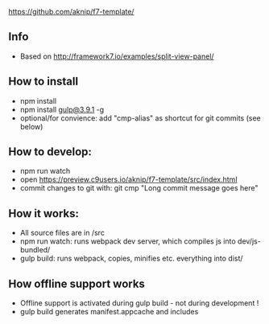 
https://github.com/aknip/f7-template/


## Info
- Based on http://framework7.io/examples/split-view-panel/


## How to install
- npm install
- npm install gulp@3.9.1 -g
- optional/for convience: add "cmp-alias" as shortcut for git commits (see below)


## How to develop:
- npm run watch
- open https://preview.c9users.io/aknip/f7-template/src/index.html
- commit changes to git with: git cmp "Long commit message goes here" 


## How it works:
- All source files are in /src
- npm run watch: runs webpack dev server, which compiles js into dev/js-bundled/
- gulp build: runs webpack, copies, minifies etc. everything into dist/


## How offline support works
- Offline support is activated during gulp build - not during development !
- gulp build generates manifest.appcache and includes <script> for appcache-nanny.js
- my-app.js initializes appcache-nanny (sets path to appcache-loader.html, refresh interval etc.)


## Gulp tasks
- gulp build: runs webpack, copies, minifies etc. everything into dist/
- Tasks:
  gulp hello: check if gulp is alive, just output of console.log
  gulp useref: Analyzes HTML files for JS and CSS sources, concatenates and minifies them into dist/



## Notes
- Gulp for deployment to github pages / SSH / FTP / SFTP...
 https://github.com/morris/vinyl-ftp
 https://github.com/jwir3/gulp-ssh-deploy
 https://github.com/teambition/gulp-ssh

## git Notes
- Commit changes to git:
  git add --all
  git commit -m "first commit"
  git push origin master
- for a shortcut add these 2 lines to the end of .git/config in this project:
  [alias]
  cmp = "!f() { git add -A && git commit -m \"$@\" && git push; }; f"
  Usage in terminal: git cmp "Long commit message goes here"
- Cache username / password for commits:xxx
  
- Creation of a new git / c9 project: 1. create repo in github 2. clone to local filesystem 3. add project files and commit (see above) 4. create new c9 project based on git repo



************************************************************


BACKUP Notes:



- Simple template for quick development
- Supports HMR (automatic reload)
- Supports automatic deletion of debug code (logging) during productin build. 
  In source code write: if (config.loggingMode == 'dev') { ... }  
  Webpack will use webpack.DefinePlugin to set the config.loggingMode variable
  See https://reactjsnews.com/how-to-make-your-react-apps-10x-faster
- Based on http://survivejs.com/webpack_react/developing_with_webpack/ and http://andrewhfarmer.com/webpack-hmr-tutorial/


## Install
- npm install
- npm run start
- open URL reported to terminal in webbrowser


<dl><br><br></dl>

## Commands

#### Run dev server with HMR / Reload
> npm run devserver

Important: Always use http-protocol for HMR-preview in the browser: http://webpack2016-aknip.c9users.io/index.html
Does NOT WORK with https addresses (eg. cloud 9 default preview). 

#### Run dev server (static)
> npm run prod

#### Build for production (incl. minify):
> npm run build

<dl><br><br></dl>

## Animation notes
- Use 'scale' to animate the size of a surface over time, don't use 'size' ! http://famous.org/learn/sizing.html


## Notes
- Redux Pattern in vanilla JS: https://k94n.com/gordux-js-the-redux-pattern-in-vanilla-js
-- Immutable object copy: https://blog.andyet.com/2015/08/06/what-the-flux-lets-redux/
-- Destructuring assignment obj = {...obj, something: 'some other value'} : https://developer.mozilla.org/en-US/docs/Web/JavaScript/Reference/Operators/Destructuring_assignment
-- 
- Listen for history change to detect back button with window.onpopstate:  http://lawrencenaman.com/backbone/backbone-browser-back-button-detection/ and http://stackoverflow.com/questions/18211984/how-to-control-back-button-event-in-jquery-mobile/18213393#18213393
-
- Simple Router in 20 lines: http://joakim.beng.se/blog/posts/a-javascript-router-in-20-lines.html
- 
- For HMT Hot Module Replacement and "Side Effects" see http://andrewhfarmer.com/webpack-hmr-tutorial/
- 
- Famo.us: remove objects from render tree (for HMT): 
-- http://stackoverflow.com/questions/23087980/how-to-remove-nodes-from-the-render-tree
-- http://stackoverflow.com/questions/23623586/how-to-remove-surfaces-from-a-layout

- Manual webpack command: >webpack ./app/index.js ./build/bundle.js

##Testing
- npm run testserver (in new terminal tab), open with port 8081
- OR: npm run devtestserver (to start devserver and testserver together)
- Mocha and Webpack config: http://stackoverflow.com/a/32818758 and https://www.youtube.com/watch?v=_sLLjPzOrXI

## Idea 1 for animating from a scrollviewitem to a detailview
- see: https://ide.c9.io/aknip/famousflex, file animation.html, line 400:
- get scrollview-index-nr. of clicked item, change layout to detailview
- problem: scrollview is cropped with "css-overflow:hidden", needs to be reset manually ('hacky'...)
// change Layout of single item
var clickedIndex = parseInt(el.srcElement.className.substr(19));
var clickedObj = vertScrollViews[0].get(clickedIndex);
// get (relative) position of clicked item
var curPosY = vertScrollViews[0].getSpec(clickedObj, false).transform[13];
var layoutOld = clickedObj.getLayout();
...
clickedObj.setLayout(detailview-layout);
...
// Hack: deactivate clipping container of scrollview...
var tmp1 = document.querySelectorAll('[style*="overflow: hidden"]');
tmp1[0].style.overflow="visible"


## URL / state concept

// OLD:
var initState = {mainNav: 'startpage', subNav: 0, animPos: []};

// NEW:
// green card shown, lifted up
mainNav: 'startpage', subNav: 1, detail: [cardup: false, cardup: true], animPos: []

// two detail cards shown, the first one clicked/full screen, the second one small at the bottom
mainNav: 'menu01', subNav: 0, detail: [{content: 47, show: full}, {content: 12, show: small}], animPos: []



## Material Design Lite
Example from startpage-index.js
important: configure webpack via 'includePaths' to support @import from path ./node_modules in .scss
so only the modified .scss-files are in the app, the rest is imported from the original sources
// Use original scss from node module:
require('material-design-lite/src/material-design-lite-grid.scss');
// Use customized scss from app:
require('./../app/material-design-lite-grid.scss');



## git Notes
http://slides.com/alexandraulsh/build-your-own-website-with-cloud9-and-github-pages#/
https://github.com/blog/2019-how-to-undo-almost-anything-with-git

git add --all
git commit -m "first commit"
git push origin master

for a shortcut add this lines to .git/config in this project:
[alias]
    cmp = "!f() { git add -A && git commit -m \"$@\" && git push; }; f"
Usage in terminal: git cmp "Long commit message goes here"

git pull

git status

CREATE BRANCH:
# Create a new branch
git branch branchname

# Switch to the new branch
git checkout branchname


MERGE BRANCH:
# Check out the master branch
git checkout master

# Merge the CSS branch with the master branch
git merge css

# Push changes from merge back to master branch on Github
git push origin master



DELETE BRANCH:
# Delete the remote branch on Github
git push origin --delete css

# Delete the local branch
# -d = "Delete"
git branch -d css

# View available branches
git branch


Removed npm modules:
"css-loader": "^0.23.1",
